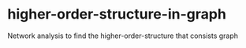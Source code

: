 # higher-order-structure-in-graph
Network analysis to find the higher-order-structure that consists graph
